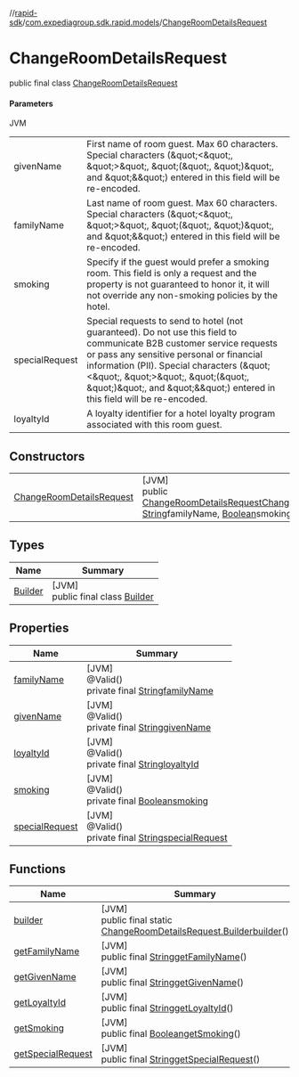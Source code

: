 //[rapid-sdk](../../../index.md)/[com.expediagroup.sdk.rapid.models](../index.md)/[ChangeRoomDetailsRequest](index.md)

# ChangeRoomDetailsRequest

public final class [ChangeRoomDetailsRequest](index.md)

#### Parameters

JVM

| | |
|---|---|
| givenName | First name of room guest. Max 60 characters. Special characters (\&quot;<\&quot;, \&quot;>\&quot;, \&quot;(\&quot;, \&quot;)\&quot;, and \&quot;&\&quot;) entered in this field will be re-encoded. |
| familyName | Last name of room guest. Max 60 characters. Special characters (\&quot;<\&quot;, \&quot;>\&quot;, \&quot;(\&quot;, \&quot;)\&quot;, and \&quot;&\&quot;) entered in this field will be re-encoded. |
| smoking | Specify if the guest would prefer a smoking room. This field is only a request and the property is not guaranteed to honor it, it will not override any non-smoking policies by the hotel. |
| specialRequest | Special requests to send to hotel (not guaranteed). Do not use this field to communicate B2B customer service requests or pass any sensitive personal or financial information (PII). Special characters (\&quot;<\&quot;, \&quot;>\&quot;, \&quot;(\&quot;, \&quot;)\&quot;, and \&quot;&\&quot;) entered in this field will be re-encoded. |
| loyaltyId | A loyalty identifier for a hotel loyalty program associated with this room guest. |

## Constructors

| | |
|---|---|
| [ChangeRoomDetailsRequest](-change-room-details-request.md) | [JVM]<br>public [ChangeRoomDetailsRequest](index.md)[ChangeRoomDetailsRequest](-change-room-details-request.md)([String](https://docs.oracle.com/javase/8/docs/api/java/lang/String.html)givenName, [String](https://docs.oracle.com/javase/8/docs/api/java/lang/String.html)familyName, [Boolean](https://docs.oracle.com/javase/8/docs/api/java/lang/Boolean.html)smoking, [String](https://docs.oracle.com/javase/8/docs/api/java/lang/String.html)specialRequest, [String](https://docs.oracle.com/javase/8/docs/api/java/lang/String.html)loyaltyId) |

## Types

| Name | Summary |
|---|---|
| [Builder](-builder/index.md) | [JVM]<br>public final class [Builder](-builder/index.md) |

## Properties

| Name | Summary |
|---|---|
| [familyName](index.md#-1126929984%2FProperties%2F700308213) | [JVM]<br>@Valid()<br>private final [String](https://docs.oracle.com/javase/8/docs/api/java/lang/String.html)[familyName](index.md#-1126929984%2FProperties%2F700308213) |
| [givenName](index.md#927638435%2FProperties%2F700308213) | [JVM]<br>@Valid()<br>private final [String](https://docs.oracle.com/javase/8/docs/api/java/lang/String.html)[givenName](index.md#927638435%2FProperties%2F700308213) |
| [loyaltyId](index.md#1136727402%2FProperties%2F700308213) | [JVM]<br>@Valid()<br>private final [String](https://docs.oracle.com/javase/8/docs/api/java/lang/String.html)[loyaltyId](index.md#1136727402%2FProperties%2F700308213) |
| [smoking](index.md#-1397166881%2FProperties%2F700308213) | [JVM]<br>@Valid()<br>private final [Boolean](https://docs.oracle.com/javase/8/docs/api/java/lang/Boolean.html)[smoking](index.md#-1397166881%2FProperties%2F700308213) |
| [specialRequest](index.md#116815641%2FProperties%2F700308213) | [JVM]<br>@Valid()<br>private final [String](https://docs.oracle.com/javase/8/docs/api/java/lang/String.html)[specialRequest](index.md#116815641%2FProperties%2F700308213) |

## Functions

| Name | Summary |
|---|---|
| [builder](builder.md) | [JVM]<br>public final static [ChangeRoomDetailsRequest.Builder](-builder/index.md)[builder](builder.md)() |
| [getFamilyName](get-family-name.md) | [JVM]<br>public final [String](https://docs.oracle.com/javase/8/docs/api/java/lang/String.html)[getFamilyName](get-family-name.md)() |
| [getGivenName](get-given-name.md) | [JVM]<br>public final [String](https://docs.oracle.com/javase/8/docs/api/java/lang/String.html)[getGivenName](get-given-name.md)() |
| [getLoyaltyId](get-loyalty-id.md) | [JVM]<br>public final [String](https://docs.oracle.com/javase/8/docs/api/java/lang/String.html)[getLoyaltyId](get-loyalty-id.md)() |
| [getSmoking](get-smoking.md) | [JVM]<br>public final [Boolean](https://docs.oracle.com/javase/8/docs/api/java/lang/Boolean.html)[getSmoking](get-smoking.md)() |
| [getSpecialRequest](get-special-request.md) | [JVM]<br>public final [String](https://docs.oracle.com/javase/8/docs/api/java/lang/String.html)[getSpecialRequest](get-special-request.md)() |
